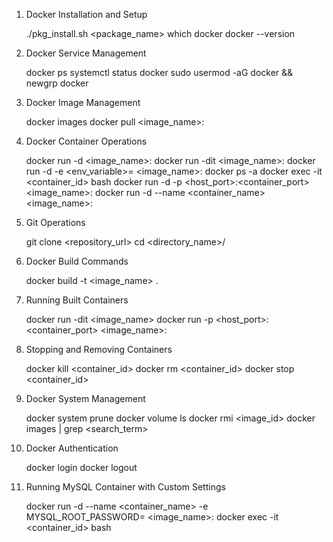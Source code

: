1. Docker Installation and Setup

    ./pkg_install.sh <package_name>
    which docker
    docker --version

2. Docker Service Management

    docker ps
    systemctl status docker
    sudo usermod -aG docker <username> && newgrp docker

3. Docker Image Management

    docker images
    docker pull <image_name>:<tag>

4. Docker Container Operations

    docker run -d <image_name>:<tag>
    docker run -dit <image_name>:<tag>
    docker run -d -e <env_variable>=<value> <image_name>:<tag>
    docker ps -a
    docker exec -it <container_id> bash
    docker run -d -p <host_port>:<container_port> <image_name>:<tag>
    docker run -d --name <container_name> <image_name>:<tag>

5. Git Operations

    git clone <repository_url>
    cd <directory_name>/

6. Docker Build Commands

    docker build -t <image_name> .

7. Running Built Containers

    docker run -dit <image_name>
    docker run -p <host_port>:<container_port> <image_name>:<tag>

8. Stopping and Removing Containers

    docker kill <container_id>
    docker rm <container_id>
    docker stop <container_id>

9. Docker System Management

    docker system prune
    docker volume ls
    docker rmi <image_id>
    docker images | grep <search_term>

10. Docker Authentication

    docker login
    docker logout

11. Running MySQL Container with Custom Settings

    docker run -d --name <container_name> -e MYSQL_ROOT_PASSWORD=<password> <image_name>:<tag>
    docker exec -it <container_id> bash
